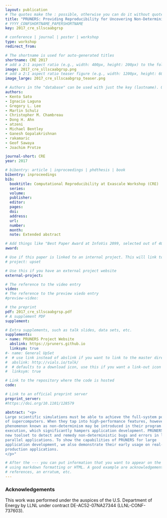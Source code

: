 ```yaml
---
layout: publication
# The quotes make the : possible, otherwise you can do it without quotes
title: "PRUNERS: Providing Reproducibility for Uncovering Non-Deterministic Errors in Runs on Supercomputers"
# YYYY_CONFSHORTNAME_PAPERSHORTNAME
key: 2017_cre_sllscaabgrsp

# conference | journal | poster | workshop
type: workshop
redirect_from:

# The shortname is used for auto-generated titles
shortname: CRE 2017
# add a 2:1 aspect ratio (e.g., width: 400px, height: 200px) to the folder /assets/images/papers/
image: 2017_cre_sllscaabgrsp.png
# add a 2:1 aspect ratio teaser figure (e.g., width: 1200px, height: 600px) to the folder /assets/images/papers/
image_large: 2017_cre_sllscaabgrsp_teaser.png

# Authors in the "database" can be used with just the key (lastname). Others can be written properly.
authors:
- Kento Sato
- Ignacio Laguna
- Gregory L. Lee
- Martin Schulz
- Christopher M. Chambreau
- Dong H. Ahn
- atzeni
- Michael Bentley
- Ganesh Gopalakrishnan
- rakamaric
- Geof Sawaya
- Joachim Protze

journal-short: CRE
year: 2017

# bibentry: article | inproceedings | phdthesis | book
bibentry: inproceedings
bib:
  booktitle: Computational Reproducibility at Exascale Workshop (CRE)
  series:
  volume:
  publisher:
  editor:
  pages:
  doi:
  address:
  url:
  number:
  month:
  note: Extended abstract

# Add things like "Best Paper Award at InfoVis 2099, selected out of 4000 submissions"
award:

# Use if this paper is linked to an internal project. This will link to the project site
# project: upset

# Use this if you have an external project website
external-project:

# The reference to the video entry
video:
# The reference to the preview viedo entry
#preview-video:

# the preprint
pdf: 2017_cre_sllscaabgrsp.pdf
# A supplement PDF
supplement:

# Extra supplements, such as talk slides, data sets, etc.
supplements:
- name: PRUNERS Project Website
  abslink: https://pruners.github.io
  linksym: true
#- name: General UpSet
#  # use link instead of abslink if you want to link to the master directory
#  abslink: http://vials.io/talk/
#  # defaults to a download icon, use this if you want a link-out icon
#  linksym: true

# Link to the repository where the code is hosted
code:

# Link to an official preprint server
preprint_server:
#https://doi.org/10.1101/128579

abstract: "<p>
Large scientific simulations must be able to achieve the full-system potential
of supercomputers. When they tap into high-performance features, however, a
phenomenon known as non-determinism may be introduced in their program
execution, which significantly hampers application development. PRUNERS is a
new toolset to detect and remedy non-deterministic bugs and errors in large
parallel applications. To show the capabilities of PRUNERS for large
application development, we also demonstrate their early usage on real-world,
production applications.
</p>"

# After the --- you can put information that you want to appear on the website
# using markdown formatting or HTML. A good example are acknowledgements, extra
# references, an erratum, etc.
---
```

### Acknowledgements

This work was performed under the auspices of the U.S.  Department of Energy by
LLNL under contract DE-AC52-07NA27344 (LLNL-CONF-737603).

